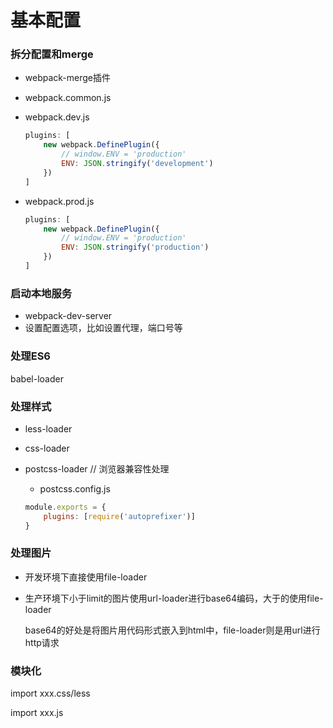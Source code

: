# 基本配置

### 拆分配置和merge

+ webpack-merge插件

+ webpack.common.js

+ webpack.dev.js

  ```js
  plugins: [
      new webpack.DefinePlugin({
          // window.ENV = 'production'
          ENV: JSON.stringify('development')
      })
  ]
  ```

+ webpack.prod.js

  ```js
  plugins: [
      new webpack.DefinePlugin({
          // window.ENV = 'production'
          ENV: JSON.stringify('production')
      })
  ]
  ```



### 启动本地服务

+ webpack-dev-server
+ 设置配置选项，比如设置代理，端口号等



### 处理ES6

babel-loader



### 处理样式

+ less-loader

+ css-loader

+ postcss-loader // 浏览器兼容性处理

  + postcss.config.js

  ```js
  module.exports = {
      plugins: [require('autoprefixer')]
  }
  ```

### 处理图片

+ 开发环境下直接使用file-loader

+ 生产环境下小于limit的图片使用url-loader进行base64编码，大于的使用file-loader

  base64的好处是将图片用代码形式嵌入到html中，file-loader则是用url进行http请求



### 模块化

import xxx.css/less

import xxx.js



 

